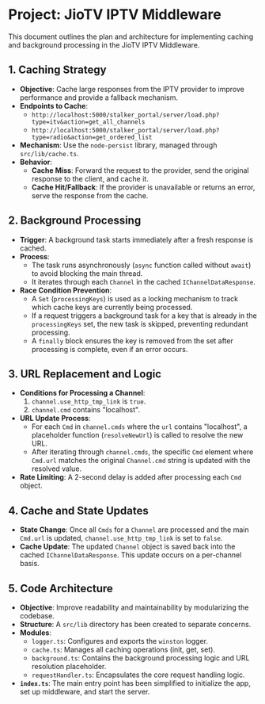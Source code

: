 # Project: JioTV IPTV Middleware

This document outlines the plan and architecture for implementing caching and background processing in the JioTV IPTV Middleware.

## 1. Caching Strategy

- **Objective**: Cache large responses from the IPTV provider to improve performance and provide a fallback mechanism.
- **Endpoints to Cache**:
    - `http://localhost:5000/stalker_portal/server/load.php?type=itv&action=get_all_channels`
    - `http://localhost:5000/stalker_portal/server/load.php?type=radio&action=get_ordered_list`
- **Mechanism**: Use the `node-persist` library, managed through `src/lib/cache.ts`.
- **Behavior**:
    - **Cache Miss**: Forward the request to the provider, send the original response to the client, and cache it.
    - **Cache Hit/Fallback**: If the provider is unavailable or returns an error, serve the response from the cache.

## 2. Background Processing

- **Trigger**: A background task starts immediately after a fresh response is cached.
- **Process**:
    - The task runs asynchronously (`async` function called without `await`) to avoid blocking the main thread.
    - It iterates through each `Channel` in the cached `IChannelDataResponse`.
- **Race Condition Prevention**:
    - A `Set` (`processingKeys`) is used as a locking mechanism to track which cache keys are currently being processed.
    - If a request triggers a background task for a key that is already in the `processingKeys` set, the new task is skipped, preventing redundant processing.
    - A `finally` block ensures the key is removed from the set after processing is complete, even if an error occurs.

## 3. URL Replacement and Logic

- **Conditions for Processing a Channel**:
    1. `channel.use_http_tmp_link` is `true`.
    2. `channel.cmd` contains "localhost".
- **URL Update Process**:
    - For each `Cmd` in `channel.cmds` where the `url` contains "localhost", a placeholder function (`resolveNewUrl`) is called to resolve the new URL.
    - After iterating through `channel.cmds`, the specific `Cmd` element where `Cmd.url` matches the original `Channel.cmd` string is updated with the resolved value.
- **Rate Limiting**: A 2-second delay is added after processing each `Cmd` object.

## 4. Cache and State Updates

- **State Change**: Once all `Cmds` for a `Channel` are processed and the main `Cmd.url` is updated, `channel.use_http_tmp_link` is set to `false`.
- **Cache Update**: The updated `Channel` object is saved back into the cached `IChannelDataResponse`. This update occurs on a per-channel basis.

## 5. Code Architecture

- **Objective**: Improve readability and maintainability by modularizing the codebase.
- **Structure**: A `src/lib` directory has been created to separate concerns.
- **Modules**:
    - `logger.ts`: Configures and exports the `winston` logger.
    - `cache.ts`: Manages all caching operations (init, get, set).
    - `background.ts`: Contains the background processing logic and URL resolution placeholder.
    - `requestHandler.ts`: Encapsulates the core request handling logic.
- **`index.ts`**: The main entry point has been simplified to initialize the app, set up middleware, and start the server.
